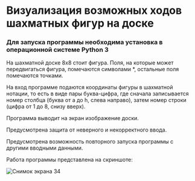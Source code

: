 # Визуализация возможных ходов шахматных фигур на доске
### Для запуска программы необходима установка в операционной системе Python 3
На шахматной доске 8х8 стоит фигура. Поля, на которые может передвигаться фигура, помечаются символами *, остальные поля помечаются точками. 

На вход программе подаются координаты фигуры в шахматной нотации, то есть в виде пары буква-цифра, где сначала записывается номер столбца (буква от a до h, слева направо), затем номер строки (цифра от 1 до 8, снизу вверх).

Программа выводит на экран изображение доски.

Предусмотрена защита от неверного и некорректного ввода.

Предусмотрена возможность повторного запуска программы с другими вводными данными.

Работа программы представлена на скриншоте:

![Снимок экрана 34](https://user-images.githubusercontent.com/71518140/206918283-37d37f4c-e224-430b-bcca-031c537b202d.png)
